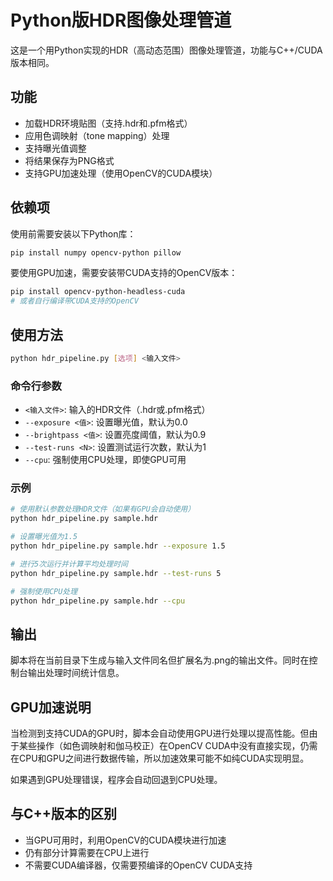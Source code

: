 # Python版HDR图像处理管道

这是一个用Python实现的HDR（高动态范围）图像处理管道，功能与C++/CUDA版本相同。

## 功能

- 加载HDR环境贴图（支持.hdr和.pfm格式）
- 应用色调映射（tone mapping）处理
- 支持曝光值调整
- 将结果保存为PNG格式
- 支持GPU加速处理（使用OpenCV的CUDA模块）

## 依赖项

使用前需要安装以下Python库：

```bash
pip install numpy opencv-python pillow
```

要使用GPU加速，需要安装带CUDA支持的OpenCV版本：

```bash
pip install opencv-python-headless-cuda
# 或者自行编译带CUDA支持的OpenCV
```

## 使用方法

```bash
python hdr_pipeline.py [选项] <输入文件>
```

### 命令行参数

- `<输入文件>`: 输入的HDR文件（.hdr或.pfm格式）
- `--exposure <值>`: 设置曝光值，默认为0.0
- `--brightpass <值>`: 设置亮度阈值，默认为0.9
- `--test-runs <N>`: 设置测试运行次数，默认为1
- `--cpu`: 强制使用CPU处理，即使GPU可用

### 示例

```bash
# 使用默认参数处理HDR文件（如果有GPU会自动使用）
python hdr_pipeline.py sample.hdr

# 设置曝光值为1.5
python hdr_pipeline.py sample.hdr --exposure 1.5

# 进行5次运行并计算平均处理时间
python hdr_pipeline.py sample.hdr --test-runs 5

# 强制使用CPU处理
python hdr_pipeline.py sample.hdr --cpu
```

## 输出

脚本将在当前目录下生成与输入文件同名但扩展名为.png的输出文件。同时在控制台输出处理时间统计信息。

## GPU加速说明

当检测到支持CUDA的GPU时，脚本会自动使用GPU进行处理以提高性能。但由于某些操作（如色调映射和伽马校正）在OpenCV CUDA中没有直接实现，仍需在CPU和GPU之间进行数据传输，所以加速效果可能不如纯CUDA实现明显。

如果遇到GPU处理错误，程序会自动回退到CPU处理。

## 与C++版本的区别

- 当GPU可用时，利用OpenCV的CUDA模块进行加速
- 仍有部分计算需要在CPU上进行
- 不需要CUDA编译器，仅需要预编译的OpenCV CUDA支持 